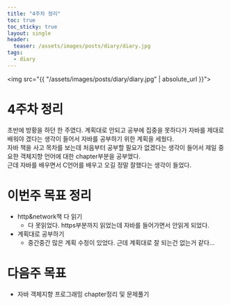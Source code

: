 ```yaml
---
title: "4주차 정리"
toc: true
toc_sticky: true
layout: single
header:
  teaser: /assets/images/posts/diary/diary.jpg
tags:
  - diary 
---
```


<img src="{{ "/assets/images/posts/diary/diary.jpg" | absolute_url }}">
# 4주차 정리
초반에 방황을 하던 한 주였다. 계획대로 안되고 공부에 집중을 못하다가 자바를 제대로 배워야 겠다는 생각이 들어서 자바를 공부하기 위한 계획을 세웠다.<br>
자바 책을 사고 목차를 보는데 처음부터 공부할 필요가 없겠다는 생각이 들어서 제일 중요한 객체지향 언어에 대한 chapter부분을 공부앴다. <br>
근데 자바를 배우면서 C언어를 배우고 오길 정말 잘했다는 생각이 들었다. 
# 이번주 목표 정리
- http&network책 다 읽기
	- 다 못읽었다. https부분까지 읽었는데 자바를 들어가면서 안읽게 되었다.
- 계획대로 공부하기
	- 중간중간 많은 계획 수정이 있었다. 근데 계획대로 잘 되는건 없는거 같다...

# 다음주 목표
- 자바 객체지향 프로그래밍 chapter정리 및 문제풀기
